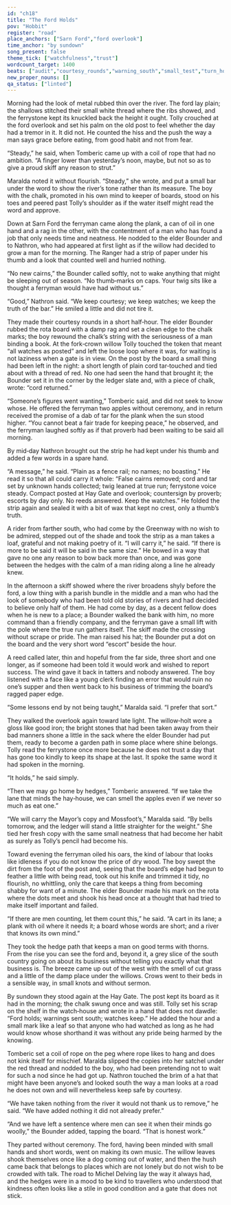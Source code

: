 ```yaml
---
id: "ch18"
title: "The Ford Holds"
pov: "Hobbit"
register: "road"
place_anchors: ["Sarn Ford","ford overlook"]
time_anchor: "by sundown"
song_present: false
theme_tick: ["watchfulness","trust"]
wordcount_target: 1400
beats: ["audit","courtesy_rounds","warning_south","small_test","turn_home"]
new_proper_nouns: []
qa_status: ["linted"]
---
```

Morning had the look of metal rubbed thin over the river. The ford lay plain; the shallows stitched their small white thread where the ribs showed, and the ferrystone kept its knuckled back the height it ought. Tolly crouched at the ford overlook and set his palm on the old post to feel whether the day had a tremor in it. It did not. He counted the hiss and the push the way a man says grace before eating, from good habit and not from fear.

“Steady,” he said, when Tomberic came up with a coil of rope that had no ambition. “A finger lower than yesterday’s noon, maybe, but not so as to give a proud skiff any reason to strut.”

Maralda noted it without flourish. “Steady,” she wrote, and put a small bar under the word to show the river’s tone rather than its measure. The boy with the chalk, promoted in his own mind to keeper of boards, stood on his toes and peered past Tolly’s shoulder as if the water itself might read the word and approve.

Down at Sarn Ford the ferryman came along the plank, a can of oil in one hand and a rag in the other, with the contentment of a man who has found a job that only needs time and neatness. He nodded to the elder Bounder and to Nathron, who had appeared at first light as if the willow had decided to grow a man for the morning. The Ranger had a strip of paper under his thumb and a look that counted well and hurried nothing.

“No new cairns,” the Bounder called softly, not to wake anything that might be sleeping out of season. “No thumb‑marks on caps. Your twig sits like a thought a ferryman would have had without us.”

“Good,” Nathron said. “We keep courtesy; we keep watches; we keep the truth of the bar.” He smiled a little and did not tire it.

They made their courtesy rounds in a short half‑hour. The elder Bounder rubbed the rota board with a damp rag and set a clean edge to the chalk marks; the boy rewound the chalk’s string with the seriousness of a man binding a book. At the fork‑crown willow Tolly touched the token that meant “all watches as posted” and left the loose loop where it was, for waiting is not laziness when a gate is in view. On the post by the board a small thing had been left in the night: a short length of plain cord tar‑touched and tied about with a thread of red. No one had seen the hand that brought it; the Bounder set it in the corner by the ledger slate and, with a piece of chalk, wrote: “cord returned.”

“Someone’s figures went wanting,” Tomberic said, and did not seek to know whose. He offered the ferryman two apples without ceremony, and in return received the promise of a dab of tar for the plank when the sun stood higher. “You cannot beat a fair trade for keeping peace,” he observed, and the ferryman laughed softly as if that proverb had been waiting to be said all morning.

By mid‑day Nathron brought out the strip he had kept under his thumb and added a few words in a spare hand.

“A message,” he said. “Plain as a fence rail; no names; no boasting.” He read it so that all could carry it whole: “False cairns removed; cord and tar set by unknown hands collected; twig leaned at true run; ferrystone voice steady. Compact posted at Hay Gate and overlook; countersign by proverb; escorts by day only. No reeds answered. Keep the watches.” He folded the strip again and sealed it with a bit of wax that kept no crest, only a thumb’s truth.

A rider from farther south, who had come by the Greenway with no wish to be admired, stepped out of the shade and took the strip as a man takes a loaf, grateful and not making poetry of it. “I will carry it,” he said. “If there is more to be said it will be said in the same size.” He bowed in a way that gave no one any reason to bow back more than once, and was gone between the hedges with the calm of a man riding along a line he already knew.

In the afternoon a skiff showed where the river broadens shyly before the ford, a low thing with a parish bundle in the middle and a man who had the look of somebody who had been told old stories of rivers and had decided to believe only half of them. He had come by day, as a decent fellow does when he is new to a place; a Bounder walked the bank with him, no more command than a friendly company, and the ferryman gave a small lift with the pole where the true run gathers itself. The skiff made the crossing without scrape or pride. The man raised his hat; the Bounder put a dot on the board and the very short word “escort” beside the hour.

A reed called later, thin and hopeful from the far side, three short and one longer, as if someone had been told it would work and wished to report success. The wind gave it back in tatters and nobody answered. The boy listened with a face like a young clerk finding an error that would ruin no one’s supper and then went back to his business of trimming the board’s ragged paper edge.

“Some lessons end by not being taught,” Maralda said. “I prefer that sort.”

They walked the overlook again toward late light. The willow‑holt wore a gloss like good iron; the bright stones that had been taken away from their bad manners shone a little in the sack where the elder Bounder had put them, ready to become a garden path in some place where shine belongs. Tolly read the ferrystone once more because he does not trust a day that has gone too kindly to keep its shape at the last. It spoke the same word it had spoken in the morning.

“It holds,” he said simply.

“Then we may go home by hedges,” Tomberic answered. “If we take the lane that minds the hay‑house, we can smell the apples even if we never so much as eat one.”

“We will carry the Mayor’s copy and Mossfoot’s,” Maralda said. “By bells tomorrow, and the ledger will stand a little straighter for the weight.” She tied her fresh copy with the same small neatness that had become her habit as surely as Tolly’s pencil had become his.

Toward evening the ferryman oiled his oars, the kind of labour that looks like idleness if you do not know the price of dry wood. The boy swept the dirt from the foot of the post and, seeing that the board’s edge had begun to feather a little with being read, took out his knife and trimmed it tidy, no flourish, no whittling, only the care that keeps a thing from becoming shabby for want of a minute. The elder Bounder made his mark on the rota where the dots meet and shook his head once at a thought that had tried to make itself important and failed.

“If there are men counting, let them count this,” he said. “A cart in its lane; a plank with oil where it needs it; a board whose words are short; and a river that knows its own mind.”

They took the hedge path that keeps a man on good terms with thorns. From the rise you can see the ford and, beyond it, a grey slice of the south country going on about its business without telling you exactly what that business is. The breeze came up out of the west with the smell of cut grass and a little of the damp place under the willows. Crows went to their beds in a sensible way, in small knots and without sermon.

By sundown they stood again at the Hay Gate. The post kept its board as it had in the morning; the chalk swung once and was still. Tolly set his scrap on the shelf in the watch‑house and wrote in a hand that does not dawdle: “Ford holds; warnings sent south; watches keep.” He added the hour and a small mark like a leaf so that anyone who had watched as long as he had would know whose shorthand it was without any pride being harmed by the knowing.

Tomberic set a coil of rope on the peg where rope likes to hang and does not kink itself for mischief. Maralda slipped the copies into her satchel under the red thread and nodded to the boy, who had been pretending not to wait for such a nod since he had got up. Nathron touched the brim of a hat that might have been anyone’s and looked south the way a man looks at a road he does not own and will nevertheless keep safe by courtesy.

“We have taken nothing from the river it would not thank us to remove,” he said. “We have added nothing it did not already prefer.”

“And we have left a sentence where men can see it when their minds go woolly,” the Bounder added, tapping the board. “That is honest work.”

They parted without ceremony. The ford, having been minded with small hands and short words, went on making its own music. The willow leaves shook themselves once like a dog coming out of water, and then the hush came back that belongs to places which are not lonely but do not wish to be crowded with talk. The road to Michel Delving lay the way it always had, and the hedges were in a mood to be kind to travellers who understood that kindness often looks like a stile in good condition and a gate that does not stick.

